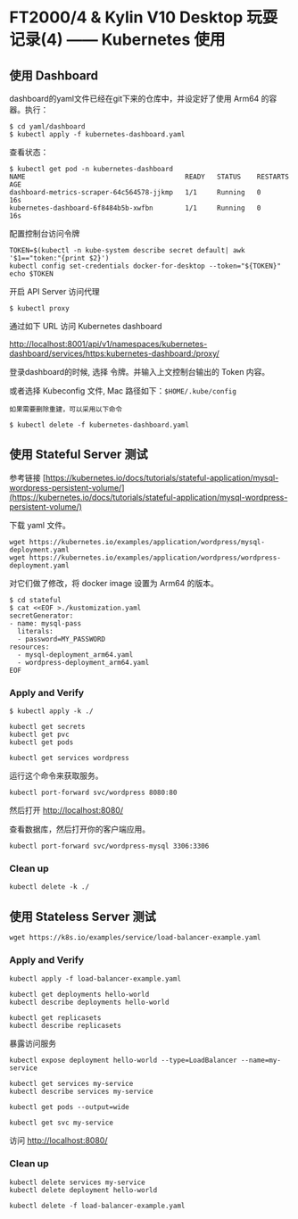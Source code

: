 # FT2000/4 & Kylin V10 Desktop 玩耍记录(4) —— Kubernetes 使用
    
## 使用 Dashboard

dashboard的yaml文件已经在git下来的仓库中，并设定好了使用 Arm64 的容器。执行：

	$ cd yaml/dashboard
	$ kubectl apply -f kubernetes-dashboard.yaml

查看状态：

	$ kubectl get pod -n kubernetes-dashboard
	NAME                                        READY   STATUS    RESTARTS   AGE
	dashboard-metrics-scraper-64c564578-jjkmp   1/1     Running   0          16s
	kubernetes-dashboard-6f8484b5b-xwfbn        1/1     Running   0          16s


配置控制台访问令牌

	TOKEN=$(kubectl -n kube-system describe secret default| awk '$1=="token:"{print $2}')
	kubectl config set-credentials docker-for-desktop --token="${TOKEN}"
	echo $TOKEN

开启 API Server 访问代理

	$ kubectl proxy

通过如下 URL 访问 Kubernetes dashboard

[http://localhost:8001/api/v1/namespaces/kubernetes-dashboard/services/https:kubernetes-dashboard:/proxy/](http://localhost:8001/api/v1/namespaces/kubernetes-dashboard/services/https:kubernetes-dashboard:/proxy/)

登录dashboard的时候, 选择 令牌。并输入上文控制台输出的 Token 内容。

或者选择 Kubeconfig 文件, Mac 路径如下：`$HOME/.kube/config`

	如果需要删除重建，可以采用以下命令

	$ kubectl delete -f kubernetes-dashboard.yaml

## 使用 Stateful Server 测试

参考链接 [https://kubernetes.io/docs/tutorials/stateful-application/mysql-wordpress-persistent-volume/](https://kubernetes.io/docs/tutorials/stateful-application/mysql-wordpress-persistent-volume/) 

下载 yaml 文件。

	wget https://kubernetes.io/examples/application/wordpress/mysql-deployment.yaml
	wget https://kubernetes.io/examples/application/wordpress/wordpress-deployment.yaml
	
对它们做了修改，将 docker image 设置为 Arm64 的版本。

	$ cd stateful
	$ cat <<EOF >./kustomization.yaml
	secretGenerator:
	- name: mysql-pass
	  literals:
	  - password=MY_PASSWORD
	resources:
	  - mysql-deployment_arm64.yaml
	  - wordpress-deployment_arm64.yaml
	EOF

### Apply and Verify

	$ kubectl apply -k ./
		
	kubectl get secrets
	kubectl get pvc
	kubectl get pods
	
	kubectl get services wordpress

运行这个命令来获取服务。

	kubectl port-forward svc/wordpress 8080:80

然后打开 [http://localhost:8080/](http://localhost:8080/)

查看数据库，然后打开你的客户端应用。

	kubectl port-forward svc/wordpress-mysql 3306:3306

### Clean up

	kubectl delete -k ./

## 使用 Stateless Server 测试

	wget https://k8s.io/examples/service/load-balancer-example.yaml
	
### Apply and Verify	

	kubectl apply -f load-balancer-example.yaml
		
	kubectl get deployments hello-world
 	kubectl describe deployments hello-world
 
	kubectl get replicasets
	kubectl describe replicasets
	
暴露访问服务	
	
	kubectl expose deployment hello-world --type=LoadBalancer --name=my-service
	
	kubectl get services my-service
	kubectl describe services my-service
	
	kubectl get pods --output=wide
	
	kubectl get svc my-service

访问 [http://localhost:8080/](http://localhost:8080/)
	
### Clean up

	kubectl delete services my-service
	kubectl delete deployment hello-world
	
	kubectl delete -f load-balancer-example.yaml


